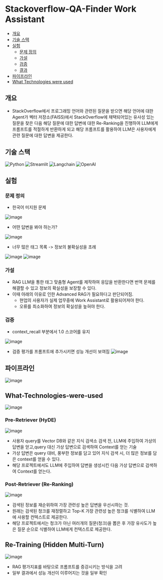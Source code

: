 # Stackoverflow-QA-Finder Work Assistant
- [개요](#개요)
- [기술 스택](#기술-스택)
- [실험](#실험)
  - [문제 정의](#문제-정의)
  - [가설](#가설)
  - [검증](#검증)
  - [결과](#결과)
- [파이프라인](#파이프라인)
- [What Technologies were used](#What-Technologies-were-used)

## 개요
- StackOverflow에서 프로그래밍 언어와 관련된 질문을 받으면 해당 언어에 대한 Agent가 벡터 저장소(FAISS)에서 StackOverflow에 채택되어있는 유사성 있는 질문을 찾은 다음 해당 질문에 대한 답변에 대한 Re-Ranking을 진행하여 LLM에게 프롬프트를 적절하게 반환하게 되고 해당 프롬프트를 활용하여 LLM은 사용자에게 관련 질문에 대한 답변을 제공한다.

## 기술 스택

![Python](https://img.shields.io/badge/Python-3776AB?logo=python&logoColor=white)
![Streamlit](https://img.shields.io/badge/Streamlit-FF4B4B?logo=streamlit&logoColor=white)
![Langchain](https://img.shields.io/badge/Langchain-00C7B7?logo=langchain&logoColor=white)
![OpenAI](https://img.shields.io/badge/OpenAI-343541?logo=openai&logoColor=white)

## 실험

### 문제 정의
- 한국어 미지원 문제

![image](https://github.com/user-attachments/assets/ac63403d-10a3-49fb-873c-8549ffc87d51)

- 어떤 답변을 봐야 하는가?

![image](https://github.com/user-attachments/assets/2c78cb62-3ed6-433a-86af-425efbd3bf91)

- 너무 많은 태그 목록 -> 정보의 불확실성을 초례

![image](https://github.com/user-attachments/assets/9bd6ec1e-39c0-45d7-90f0-b4ea4820a662)
![image](https://github.com/user-attachments/assets/533fe99d-b5af-4752-b430-64fabe2bdbc5)

### 가설
- RAG LLM을 통한 태그 맞춤형 Agent를 제작하여 응답을 반환한다면 번역 문제를 해결할 수 있고 정보의 확실성을 보장할 수 있다.
- 이때 아래의 이유로 인한 Advanced RAG가 필요하다고 판단되어짐.
  - 현업의 사용자가 실제 업무중에 Work Assistant로 활용되어져야 한다.
  - 오류를 최소화하여 정보의 확실성을 높혀야 한다.

### 검증
- context_recall 부분에서 1.0 스코어를 유지
  
![image](https://github.com/user-attachments/assets/2f6aa9d8-b0dd-478b-92e5-d211bd6aed8d)

- 검증 평가를 프롬프트에 추가시키면 성능 개선이 보여짐
![image](https://github.com/user-attachments/assets/7491ee5a-e64d-48e4-98d2-2cccd6ec4197)

## 파이프라인
![image](https://github.com/user-attachments/assets/a5ffc38c-5758-418a-a4e5-790bfd6f8326)


## What-Technologies-were-used
![image](https://github.com/user-attachments/assets/f859e839-c8f7-41ad-b852-dcfaa1517cb9)

### Pre-Retriever (HyDE)
![image](https://github.com/user-attachments/assets/68353461-1c18-457d-a402-8ecdbba44b42)
- 사용자 query를 Vector DB와 같은 지식 검색소 검색 전, LLM에 주입하여 가상의 답변을 얻고,query 대신 가상 답변으로 검색하여 Context를 얻는 기술
- 가상 답변은 query 대비, 풍부한 정보를 담고 있어 지식 검색 시, 더 많은 정보를 담은 context를 얻을 수 있다.
- 해당 프로젝트에서도 LLM에 주입하여 답변을 생성시킨 다음 가상 답변으로 검색하여 Context를 얻는다.

### Post-Retriever (Re-Ranking)
![image](https://github.com/user-attachments/assets/f8dcb46a-8a31-4f39-b8f8-6127aec96c39)
- 검색된 정보를 재순위하여 가장 관련성 높은 답변을 우선시하는 것.
- 원래는 검색된 청크를 재정렬하고 Top-K 가장 관련성 높은 청크를 식별하여 LLM에 사용할 컨텍스트로 제공한다.
- 해당 프로젝트에서는 청크가 아닌 여러개의 질문(청크)을 뽑은 후 가장 유사도가 높은 질문 순으로 식별하여 LLM에게 컨텍스트로 제공한다.

## Re-Training (Hidden Multi-Turn)
![image](https://github.com/user-attachments/assets/c4b67128-a9bc-47cb-94f2-c08d75029811)
- RAG 평가지표를 바탕으로 프롬프트를 증강시키는 방식을 고려
- 일부 결과에서 성능 개선이 이루어지는 것을 일부 확인
